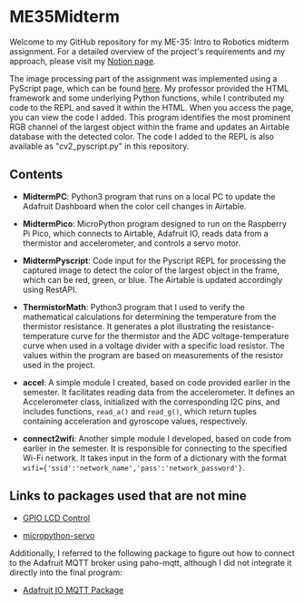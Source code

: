 # ME35Midterm

Welcome to my GitHub repository for my ME-35: Intro to Robotics midterm assignment. For a detailed overview of the project's requirements and my approach, please visit my [Notion page](https://www.notion.so/Midterm-Reading-the-Temperature-plus-some-8a9a66b3cea440bfb427b6d7f3f0bd2e?pvs=4).

The image processing part of the assignment was implemented using a PyScript page, which can be found [here](https://esarvey.pyscriptapps.com/me35-midterm-copy/latest/). My professor provided the HTML framework and some underlying Python functions, while I contributed my code to the REPL and saved it within the HTML. When you access the page, you can view the code I added. This program identifies the most prominent RGB channel of the largest object within the frame and updates an Airtable database with the detected color. The code I added to the REPL is also available as "cv2_pyscript.py" in this repository.

## Contents

- **MidtermPC**: 
  Python3 program that runs on a local PC to update the Adafruit Dashboard when the color cell changes in Airtable.

- **MidtermPico**: 
  MicroPython program designed to run on the Raspberry Pi Pico, which connects to Airtable, Adafruit IO, reads data from a thermistor and accelerometer, and controls a servo motor.

- **MidtermPyscript**: 
  Code input for the Pyscript REPL for processing the captured image to detect the color of the largest object in the frame, which can be red, green, or blue. The Airtable is updated accordingly using RestAPI.

- **ThermistorMath**: 
  Python3 program that I used to verify the mathematical calculations for determining the temperature from the thermistor resistance. It generates a plot illustrating the resistance-temperature curve for the thermistor and the ADC voltage-temperature curve when used in a voltage divider with a specific load resistor. The values within the program are based on measurements of the resistor used in the project.

- **accel**: 
  A simple module I created, based on code provided earlier in the semester. It facilitates reading data from the accelerometer. It defines an Accelerometer class, initialized with the corresponding I2C pins, and includes functions, `read_a()` and `read_g()`, which return tuples containing acceleration and gyroscope values, respectively.

- **connect2wifi**: 
  Another simple module I developed, based on code from earlier in the semester. It is responsible for connecting to the specified Wi-Fi network. It takes input in the form of a dictionary with the format `wifi={'ssid':'network_name','pass':'network_password'}`.

## Links to packages used that are not mine

- [GPIO LCD Control](https://www.circuitschools.com/interfacing-16x2-lcd-module-with-raspberry-pi-pico-with-and-without-i2c/#google_vignette)

- [micropython-servo](https://pypi.org/project/micropython-servo/)

Additionally, I referred to the following package to figure out how to connect to the Adafruit MQTT broker using paho-mqtt, although I did not integrate it directly into the final program:

- [Adafruit IO MQTT Package](https://github.com/adafruit/Adafruit_IO_Python/blob/master/Adafruit_IO/mqtt_client.py)

